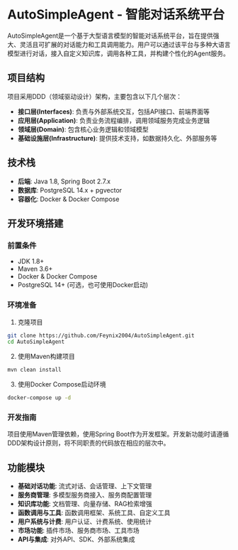 # AutoSimpleAgent - 智能对话系统平台

AutoSimpleAgent是一个基于大型语言模型的智能对话系统平台，旨在提供强大、灵活且可扩展的对话能力和工具调用能力。用户可以通过该平台与多种大语言模型进行对话，接入自定义知识库，调用各种工具，并构建个性化的Agent服务。

## 项目结构

项目采用DDD（领域驱动设计）架构，主要包含以下几个层次：

- **接口层(Interfaces)**: 负责与外部系统交互，包括API接口、前端界面等
- **应用层(Application)**: 负责业务流程编排，调用领域服务完成业务逻辑
- **领域层(Domain)**: 包含核心业务逻辑和领域模型
- **基础设施层(Infrastructure)**: 提供技术支持，如数据持久化、外部服务等

## 技术栈

- **后端**: Java 1.8, Spring Boot 2.7.x
- **数据库**: PostgreSQL 14.x + pgvector
- **容器化**: Docker & Docker Compose

## 开发环境搭建

### 前置条件

- JDK 1.8+
- Maven 3.6+
- Docker & Docker Compose
- PostgreSQL 14+ (可选，也可使用Docker启动)

### 环境准备

1. 克隆项目


```bash
git clone https://github.com/Feynix2004/AutoSimpleAgent.git
cd AutoSimpleAgent
```

2. 使用Maven构建项目

```bash
mvn clean install
```

3. 使用Docker Compose启动环境

```bash
docker-compose up -d
```





### 开发指南

项目使用Maven管理依赖，使用Spring Boot作为开发框架。开发新功能时请遵循DDD架构设计原则，将不同职责的代码放在相应的层次中。

## 功能模块

- **基础对话功能**: 流式对话、会话管理、上下文管理
- **服务商管理**: 多模型服务商接入、服务商配置管理
- **知识库功能**: 文档管理、向量存储、RAG检索增强
- **函数调用与工具**: 函数调用框架、系统工具、自定义工具
- **用户系统与计费**: 用户认证、计费系统、使用统计
- **市场功能**: 插件市场、服务商市场、工具市场
- **API与集成**: 对外API、SDK、外部系统集成
